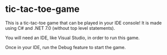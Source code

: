 # tic-tac-toe-game

This is a tic-tac-toe game that can be played in your IDE console! It is made using C# and .NET 7.0 (without top level statements).

You will need an IDE, like Visual Studio, in order to run this game.

Once in your IDE, run the Debug feature to start the game.
